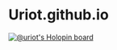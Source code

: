 # Uriot.github.io

[![@uriot's Holopin board](https://holopin.me/uriot)](https://holopin.io/@uriot)
